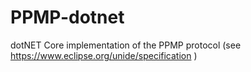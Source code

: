 # PPMP-dotnet

dotNET Core implementation of the PPMP protocol (see https://www.eclipse.org/unide/specification )
